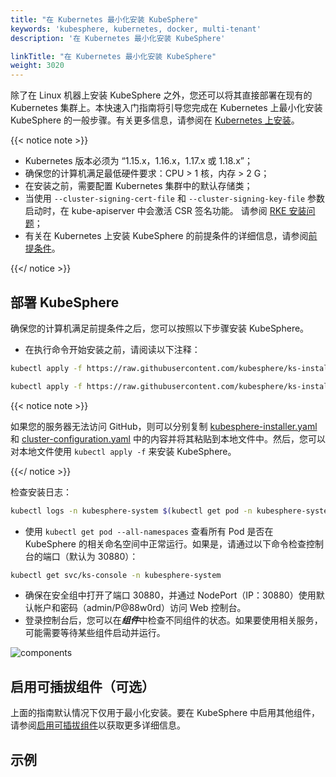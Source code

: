 ```yaml
---
title: "在 Kubernetes 最小化安装 KubeSphere"
keywords: 'kubesphere, kubernetes, docker, multi-tenant'
description: '在 Kubernetes 最小化安装 KubeSphere'

linkTitle: "在 Kubernetes 最小化安装 KubeSphere"
weight: 3020
---
```


除了在 Linux 机器上安装 KubeSphere 之外，您还可以将其直接部署在现有的 Kubernetes 集群上。本快速入门指南将引导您完成在 Kubernetes 上最小化安装 KubeSphere 的一般步骤。有关更多信息，请参阅在 [Kubernetes 上安装](../../installing-on-kubernetes/)。

{{< notice note >}}

- Kubernetes 版本必须为 “1.15.x，1.16.x，1.17.x 或 1.18.x”；
- 确保您的计算机满足最低硬件要求：CPU > 1 核，内存 > 2 G；
- 在安装之前，需要配置 Kubernetes 集群中的默认存储类；
- 当使用 `--cluster-signing-cert-file` 和 `--cluster-signing-key-file` 参数启动时，在 kube-apiserver 中会激活 CSR 签名功能。 请参阅 [RKE 安装问题](https://github.com/kubesphere/kubesphere/issues/1925#issuecomment-591698309)；
- 有关在 Kubernetes 上安装 KubeSphere 的前提条件的详细信息，请参阅[前提条件](../../installing-on-kubernetes/introduction/prerequisites/)。

{{</ notice >}}

## 部署 KubeSphere

确保您的计算机满足前提条件之后，您可以按照以下步骤安装 KubeSphere。

- 在执行命令开始安装之前，请阅读以下注释：

```bash
kubectl apply -f https://raw.githubusercontent.com/kubesphere/ks-installer/v3.0.0/deploy/kubesphere-installer.yaml

kubectl apply -f https://raw.githubusercontent.com/kubesphere/ks-installer/v3.0.0/deploy/cluster-configuration.yaml
```

{{< notice note >}}

如果您的服务器无法访问 GitHub，则可以分别复制 [kubesphere-installer.yaml](https://raw.githubusercontent.com/kubesphere/ks-installer/v3.0.0/deploy/kubesphere-installer.yaml) 和 [cluster-configuration.yaml](https://raw.githubusercontent.com/kubesphere/ks-installer/v3.0.0/deploy/cluster-configuration.yaml) 中的内容并将其粘贴到本地文件中。然后，您可以对本地文件使用 `kubectl apply -f` 来安装 KubeSphere。

{{</ notice >}}

检查安装日志：

```bash
kubectl logs -n kubesphere-system $(kubectl get pod -n kubesphere-system -l app=ks-install -o jsonpath='{.items[0].metadata.name}') -f
```

- 使用 `kubectl get pod --all-namespaces` 查看所有 Pod 是否在 KubeSphere 的相关命名空间中正常运行。如果是，请通过以下命令检查控制台的端口（默认为 30880）：

```bash
kubectl get svc/ks-console -n kubesphere-system
```

- 确保在安全组中打开了端口 30880，并通过 NodePort（IP：30880）使用默认帐户和密码（admin/P@88w0rd）访问 Web 控制台。
- 登录控制台后，您可以在***组件***中检查不同组件的状态。如果要使用相关服务，可能需要等待某些组件启动并运行。

![components](/images/docs/quickstart/kubesphere-components-zh.png)

## 启用可插拔组件（可选）

上面的指南默认情况下仅用于最小化安装。要在 KubeSphere 中启用其他组件，请参阅[启用可插拔组件](../../pluggable-components/)以获取更多详细信息。

## 示例

<script src="https://asciinema.org/a/362121.js" id="asciicast-362121" async></script>
